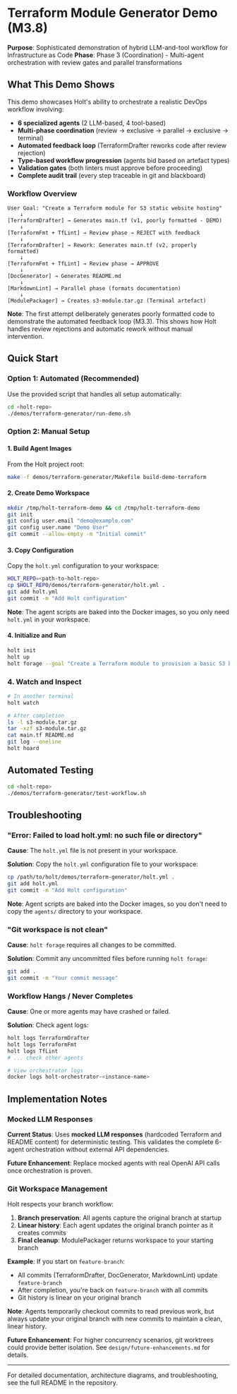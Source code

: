 # Terraform Module Generator Demo (M3.8)

**Purpose**: Sophisticated demonstration of hybrid LLM-and-tool workflow for Infrastructure as Code
**Phase**: Phase 3 (Coordination) - Multi-agent orchestration with review gates and parallel transformations

## What This Demo Shows

This demo showcases Holt's ability to orchestrate a realistic DevOps workflow involving:
- **6 specialized agents** (2 LLM-based, 4 tool-based)
- **Multi-phase coordination** (review → exclusive → parallel → exclusive → terminal)
- **Automated feedback loop** (TerraformDrafter reworks code after review rejection)
- **Type-based workflow progression** (agents bid based on artefact types)
- **Validation gates** (both linters must approve before proceeding)
- **Complete audit trail** (every step traceable in git and blackboard)

### Workflow Overview

```
User Goal: "Create a Terraform module for S3 static website hosting"
    ↓
[TerraformDrafter] → Generates main.tf (v1, poorly formatted - DEMO)
    ↓
[TerraformFmt + TfLint] → Review phase → REJECT with feedback
    ↓
[TerraformDrafter] → Rework: Generates main.tf (v2, properly formatted)
    ↓
[TerraformFmt + TfLint] → Review phase → APPROVE
    ↓
[DocGenerator] → Generates README.md
    ↓
[MarkdownLint] → Parallel phase (formats documentation)
    ↓
[ModulePackager] → Creates s3-module.tar.gz (Terminal artefact)
```

**Note**: The first attempt deliberately generates poorly formatted code to demonstrate the automated feedback loop (M3.3). This shows how Holt handles review rejections and automatic rework without manual intervention.

## Quick Start

### Option 1: Automated (Recommended)

Use the provided script that handles all setup automatically:

```bash
cd <holt-repo>
./demos/terraform-generator/run-demo.sh
```

### Option 2: Manual Setup

#### 1. Build Agent Images

From the Holt project root:

```bash
make -f demos/terraform-generator/Makefile build-demo-terraform
```

#### 2. Create Demo Workspace

```bash
mkdir /tmp/holt-terraform-demo && cd /tmp/holt-terraform-demo
git init
git config user.email "demo@example.com"
git config user.name "Demo User"
git commit --allow-empty -m "Initial commit"
```

#### 3. Copy Configuration

Copy the `holt.yml` configuration to your workspace:

```bash
HOLT_REPO=<path-to-holt-repo>
cp $HOLT_REPO/demos/terraform-generator/holt.yml .
git add holt.yml
git commit -m "Add Holt configuration"
```

**Note**: The agent scripts are baked into the Docker images, so you only need `holt.yml` in your workspace.

#### 4. Initialize and Run

```bash
holt init
holt up
holt forage --goal "Create a Terraform module to provision a basic S3 bucket for static website hosting"
```

### 4. Watch and Inspect

```bash
# In another terminal
holt watch

# After completion
ls -l s3-module.tar.gz
tar -xzf s3-module.tar.gz
cat main.tf README.md
git log --oneline
holt hoard
```

## Automated Testing

```bash
cd <holt-repo>
./demos/terraform-generator/test-workflow.sh
```

## Troubleshooting

### "Error: Failed to load holt.yml: no such file or directory"

**Cause**: The `holt.yml` file is not present in your workspace.

**Solution**: Copy the `holt.yml` configuration file to your workspace:

```bash
cp /path/to/holt/demos/terraform-generator/holt.yml .
git add holt.yml
git commit -m "Add Holt configuration"
```

**Note**: Agent scripts are baked into the Docker images, so you don't need to copy the `agents/` directory to your workspace.

### "Git workspace is not clean"

**Cause**: `holt forage` requires all changes to be committed.

**Solution**: Commit any uncommitted files before running `holt forage`:

```bash
git add .
git commit -m "Your commit message"
```

### Workflow Hangs / Never Completes

**Cause**: One or more agents may have crashed or failed.

**Solution**: Check agent logs:

```bash
holt logs TerraformDrafter
holt logs TerraformFmt
holt logs TfLint
# ... check other agents

# View orchestrator logs
docker logs holt-orchestrator-<instance-name>
```

## Implementation Notes

### Mocked LLM Responses

**Current Status**: Uses **mocked LLM responses** (hardcoded Terraform and README content) for deterministic testing. This validates the complete 6-agent orchestration without external API dependencies.

**Future Enhancement**: Replace mocked agents with real OpenAI API calls once orchestration is proven.

### Git Workspace Management

Holt respects your branch workflow:

1. **Branch preservation**: All agents capture the original branch at startup
2. **Linear history**: Each agent updates the original branch pointer as it creates commits
3. **Final cleanup**: ModulePackager returns workspace to your starting branch

**Example**: If you start on `feature-branch`:
- All commits (TerraformDrafter, DocGenerator, MarkdownLint) update `feature-branch`
- After completion, you're back on `feature-branch` with all commits
- Git history is linear on your original branch

**Note**: Agents temporarily checkout commits to read previous work, but always update your original branch with new commits to maintain a clean, linear history.

**Future Enhancement**: For higher concurrency scenarios, git worktrees could provide better isolation. See `design/future-enhancements.md` for details.

---

For detailed documentation, architecture diagrams, and troubleshooting, see the full README in the repository.
